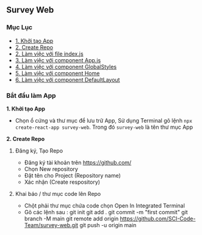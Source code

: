 ## Survey Web

### Mục Lục

- [1. Khởi tạo App](#1)
- [2. Create Repo](#2)
- [2. Làm việc với file index.js](#2)
- [3. Làm việc với component App.js](#3)
- [4. Làm việc với component GlobalStyles](#4)
- [5. Làm việc với component Home](#5)
- [6. Làm việc với component DefaultLayout](#6)

### Bắt đầu làm App

<a name="1"></a>
**1. Khởi tạo App**

- Chọn ổ cứng và thư mục để lưu trữ App, Sử dụng Terminal gõ lệnh `npx create-react-app survey-web`. Trong đó `survey-web` là tên thư mục App

<a name="2"></a>
**2. Create Repo**

1. Đăng ký, Tạo Repo 
    - Đăng ký tài khoản trên https://github.com/
    - Chọn New repository
    - Đặt tên cho Project (Repository name)
    - Xác nhận (Create respository)

2. Khai báo / thư mục code lên Repo
    - Chột phải thư mục chứa code chọn Open In Integrated Terminal
    - Gõ các lệnh sau :
        git init
        git add .
        git commit -m "first commit"
        git branch -M main
        git remote add origin https://github.com/SCI-Code-Team/survey-web.git
        git push -u origin main 

<!-- Setup Github Repo
        

        3. Tạo git page
            - Vào repo chứa project chọn setting
            - Chọn Pages bên menu trái
            - Source chọn Branch: main / click save
            - Your site is ready to be published at https://huudinh.github.io/addbook/
            - Chờ 5 phút để hệ thống update 
    -->